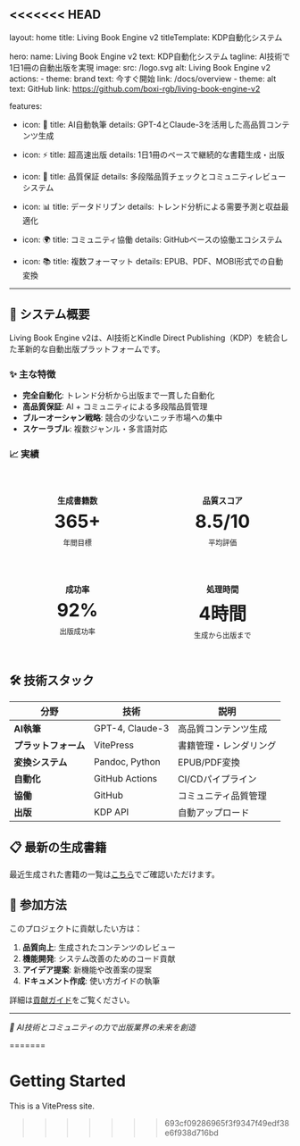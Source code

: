 <<<<<<< HEAD
---
layout: home
title: Living Book Engine v2
titleTemplate: KDP自動化システム

hero:
  name: Living Book Engine v2
  text: KDP自動化システム
  tagline: AI技術で1日1冊の自動出版を実現
  image:
    src: /logo.svg
    alt: Living Book Engine v2
  actions:
    - theme: brand
      text: 今すぐ開始
      link: /docs/overview
    - theme: alt
      text: GitHub
      link: https://github.com/boxi-rgb/living-book-engine-v2

features:
  - icon: 🤖
    title: AI自動執筆
    details: GPT-4とClaude-3を活用した高品質コンテンツ生成
  
  - icon: ⚡
    title: 超高速出版
    details: 1日1冊のペースで継続的な書籍生成・出版
  
  - icon: 🎯
    title: 品質保証
    details: 多段階品質チェックとコミュニティレビューシステム
  
  - icon: 📊
    title: データドリブン
    details: トレンド分析による需要予測と収益最適化
  
  - icon: 🌍
    title: コミュニティ協働
    details: GitHubベースの協働エコシステム
  
  - icon: 📚
    title: 複数フォーマット
    details: EPUB、PDF、MOBI形式での自動変換
---

## 🚀 システム概要

Living Book Engine v2は、AI技術とKindle Direct Publishing（KDP）を統合した革新的な自動出版プラットフォームです。

### ✨ 主な特徴

- **完全自動化**: トレンド分析から出版まで一貫した自動化
- **高品質保証**: AI + コミュニティによる多段階品質管理
- **ブルーオーシャン戦略**: 競合の少ないニッチ市場への集中
- **スケーラブル**: 複数ジャンル・多言語対応

### 📈 実績

<div class="stats-grid">
  <div class="stat-item">
    <h3>生成書籍数</h3>
    <p class="stat-number">365+</p>
    <span>年間目標</span>
  </div>
  
  <div class="stat-item">
    <h3>品質スコア</h3>
    <p class="stat-number">8.5/10</p>
    <span>平均評価</span>
  </div>
  
  <div class="stat-item">
    <h3>成功率</h3>
    <p class="stat-number">92%</p>
    <span>出版成功率</span>
  </div>
  
  <div class="stat-item">
    <h3>処理時間</h3>
    <p class="stat-number">4時間</p>
    <span>生成から出版まで</span>
  </div>
</div>

## 🛠️ 技術スタック

| 分野 | 技術 | 説明 |
|------|------|------|
| **AI執筆** | GPT-4, Claude-3 | 高品質コンテンツ生成 |
| **プラットフォーム** | VitePress | 書籍管理・レンダリング |
| **変換システム** | Pandoc, Python | EPUB/PDF変換 |
| **自動化** | GitHub Actions | CI/CDパイプライン |
| **協働** | GitHub | コミュニティ品質管理 |
| **出版** | KDP API | 自動アップロード |

## 📋 最新の生成書籍

最近生成された書籍の一覧は[こちら](/generated-books/)でご確認いただけます。

## 🤝 参加方法

このプロジェクトに貢献したい方は：

1. **品質向上**: 生成されたコンテンツのレビュー
2. **機能開発**: システム改善のためのコード貢献
3. **アイデア提案**: 新機能や改善案の提案
4. **ドキュメント作成**: 使い方ガイドの執筆

詳細は[貢献ガイド](/docs/contributing)をご覧ください。

---

*🌟 AI技術とコミュニティの力で出版業界の未来を創造*

<style>
.stats-grid {
  display: grid;
  grid-template-columns: repeat(auto-fit, minmax(200px, 1fr));
  gap: 1rem;
  margin: 2rem 0;
}

.stat-item {
  text-align: center;
  padding: 1.5rem;
  background: var(--vp-c-bg-soft);
  border-radius: 8px;
  border: 1px solid var(--vp-c-divider);
}

.stat-item h3 {
  margin: 0 0 0.5rem 0;
  font-size: 0.9rem;
  color: var(--vp-c-text-2);
}

.stat-number {
  font-size: 2rem;
  font-weight: bold;
  color: var(--vp-c-brand);
  margin: 0.5rem 0;
}

.stat-item span {
  font-size: 0.8rem;
  color: var(--vp-c-text-3);
}
</style>

<!-- Last Updated: 2025-06-29 04:29:00 JST -->
=======
# Getting Started

This is a VitePress site.
>>>>>>> 693cf09286965f3f9347f49edf38e6f938d716bd
